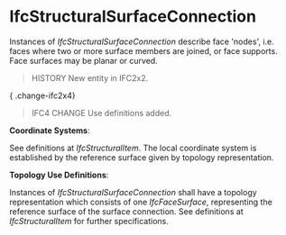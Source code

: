 # IfcStructuralSurfaceConnection

Instances of _IfcStructuralSurfaceConnection_ describe face 'nodes', i.e. faces where two or more surface members are joined, or face supports. Face surfaces may be planar or curved.
<!-- end of short definition -->


> HISTORY New entity in IFC2x2.

{ .change-ifc2x4}
> IFC4 CHANGE Use definitions added.

****Coordinate Systems****:

See definitions at _IfcStructuralItem_. The local coordinate system is established by the reference surface given by topology representation.

****Topology Use Definitions****:

Instances of _IfcStructuralSurfaceConnection_ shall have a topology representation which consists of one _IfcFaceSurface_, representing the reference surface of the surface connection. See definitions at _IfcStructuralItem_ for further specifications.
